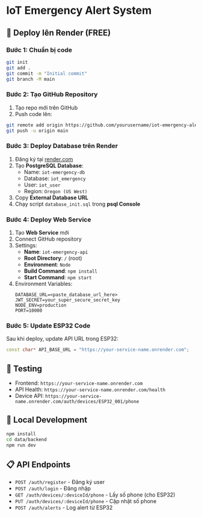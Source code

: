 # IoT Emergency Alert System

## 🚀 Deploy lên Render (FREE)

### Bước 1: Chuẩn bị code
```bash
git init
git add .
git commit -m "Initial commit"
git branch -M main
```

### Bước 2: Tạo GitHub Repository
1. Tạo repo mới trên GitHub
2. Push code lên:
```bash
git remote add origin https://github.com/yourusername/iot-emergency-alert.git
git push -u origin main
```

### Bước 3: Deploy Database trên Render
1. Đăng ký tại [render.com](https://render.com)
2. Tạo **PostgreSQL Database**:
   - Name: `iot-emergency-db`
   - Database: `iot_emergency`
   - User: `iot_user`
   - Region: `Oregon (US West)`
3. Copy **External Database URL**
4. Chạy script `database_init.sql` trong **psql Console**

### Bước 4: Deploy Web Service
1. Tạo **Web Service** mới
2. Connect GitHub repository
3. Settings:
   - **Name**: `iot-emergency-api`
   - **Root Directory**: `/` (root)
   - **Environment**: `Node`
   - **Build Command**: `npm install`
   - **Start Command**: `npm start`
4. Environment Variables:
   ```
   DATABASE_URL=<paste_database_url_here>
   JWT_SECRET=your_super_secure_secret_key
   NODE_ENV=production
   PORT=10000
   ```

### Bước 5: Update ESP32 Code
Sau khi deploy, update API URL trong ESP32:
```cpp
const char* API_BASE_URL = "https://your-service-name.onrender.com";
```

## 📱 Testing
- Frontend: `https://your-service-name.onrender.com`
- API Health: `https://your-service-name.onrender.com/health`
- Device API: `https://your-service-name.onrender.com/auth/devices/ESP32_001/phone`

## 🔧 Local Development
```bash
npm install
cd data/backend
npm run dev
```

## 📋 API Endpoints
- `POST /auth/register` - Đăng ký user
- `POST /auth/login` - Đăng nhập  
- `GET /auth/devices/:deviceId/phone` - Lấy số phone (cho ESP32)
- `PUT /auth/devices/:deviceId/phone` - Cập nhật số phone
- `POST /auth/alerts` - Log alert từ ESP32

